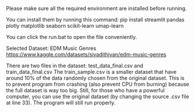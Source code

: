 Please make sure all the required environment are installed before running.

You can install them by running this command:
pip install streamlit pandas plotly matplotlib seaborn scikit-learn umap-learn

You can click the run.bat to open the file conveniently.

Selected Dataset: EDM Music Genres https://www.kaggle.com/datasets/sivadithiyan/edm-music-genres

There are two files in the dataset: test_data_final.csv and train_data_final.csv
The train_sample.csv is a smaller dataset that have around 10% of the data randomly chosen from the original dataset.
This is to prevent program from crashing (also prevent CPU from burning) because the full dataset is way too big.
Still, for those who have a powerful computer, you can use the original dataset (by changing the source .csv file at line 33). The program will still run properly. 
